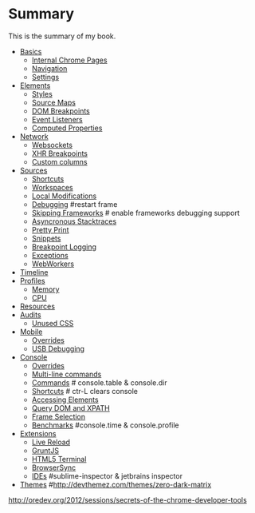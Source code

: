 # Summary

This is the summary of my book.
* [Basics](basics/README.md)
	* [Internal Chrome Pages](basics/chrome-pages.md)
	* [Navigation](basics/navigation.md)
	* [Settings](basics/settings.md)
* [Elements](elements/README.md)
	* [Styles](elements/styles.md)
	* [Source Maps](elements/less-sourcemaps.md)
	* [DOM Breakpoints](elements/dom-breakpoints.md)
	* [Event Listeners](elements/event-listeners.md)
	* [Computed Properties](elements/computed-properties.md)
* [Network](network/README.md)
	* [Websockets](network/websockets.md)
	* [XHR Breakpoints](network/xhr-breakpoints.md)
	* [Custom columns](network/custom-columns.md)
* [Sources](sources/README.md)
	* [Shortcuts](https://plus.google.com/u/0/+AddyOsmani/posts/e4W2kdrFJY9)
	* [Workspaces](scripts/workspaces.md)
	* [Local Modifications](scripts/local-modifications.md)
	* [Debugging](scripts/debugging.md) #restart frame
	* [Skipping Frameworks](scripts/frameworks.md) # enable frameworks debugging support
	* [Asyncronous Stacktraces](scripts/async.md)
	* [Pretty Print](scripts/pretty.md)
	* [Snippets](scripts/snippets.md)
	* [Breakpoint Logging](scripts/breakpoint-log.md)
	* [Exceptions](scripts/exceptions.md)
	* [WebWorkers](scripts/workers.md)
* [Timeline](timeline/README.md)
* [Profiles](profiles/README.md)
	* [Memory](https://developers.google.com/chrome-developer-tools/docs/javascript-memory-profiling)
	* [CPU](http://addyosmani.com/blog/devtools-flame-charts/)
* [Resources](resources/README.md)	
* [Audits](audits/README.md)	
	* [Unused CSS](audits/unused-css.md)
* [Mobile](mobile/README.md)
	* [Overrides](mobile/overrides.md)
	* [USB Debugging](mobile/usb-debugging.md)
* [Console](console/README.md)	
	* [Overrides](console/overrides.md)
	* [Multi-line commands](console/multi-line.md)
	* [Commands](console/commands.md) # console.table & console.dir
	* [Shortcuts](console/shortcuts.md) # ctr-L clears console
	* [Accessing Elements](console/accessing-elements.md)
	* [Query DOM and XPATH](console/dom-xpath.md)
	* [Frame Selection](console/frame.md)
	* [Benchmarks](console/benchmarks.md) #console.time & console.profile
* [Extensions](extensions/README.md)
    * [Live Reload](extensions/livereload.md)
    * [GruntJS](extensions/grunt.md)
    * [HTML5 Terminal](extensions/terminal.md)
    * [BrowserSync](https://github.com/shakyShane/browser-sync)
    * [IDEs](extensions/ides.md) #sublime-inspector & jetbrains inspector
* [Themes](themes/README.md) #http://devthemez.com/themes/zero-dark-matrix

http://oredev.org/2012/sessions/secrets-of-the-chrome-developer-tools

